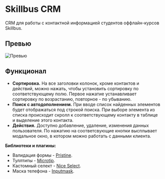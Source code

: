 # Skillbus CRM

CRM для работы с контактной информацией студентов оффлайн-курсов Skillbus.

## Превью

![Превью](https://drive.google.com/uc?export=view&id=1S9Z0hNeXwT2vEnAKrJMsnD5A7YFISZ_s)

## Функционал

- **Сортировка.** 
На все заголовки колонок, кроме контактов и действий, можно нажать, чтобы установить сортировку по соответствующему полю. Первое нажатие устанавливает сортировку по возрастанию, повторное - по убыванию. 
- **Поиск с автодополнением.**
При вводе список найденных элементов будет отображаться под строкой поиска. При выборе элемента из списка происходит скролл к соответствующему контакту в таблице и выделение этого контакта. 
- **Действия.**
Доступно добавление, удаление, изменения данных пользователя. По нажатию на соответсвующие кнопки высплывает модальное окно, в котором можно работать с данными клиента.

**Библиотеки и плагины:**
- Валидация формы - [Pristine](https://github.com/sha256/Pristine).
- Туллтипы - [Microtip](https://github.com/ghosh/microtip).
- Кастомный селект - [Nice Select](https://github.com/bluzky/nice-select2).
- Маска телефона - [Inputmask](https://github.com/RobinHerbots/Inputmask).
